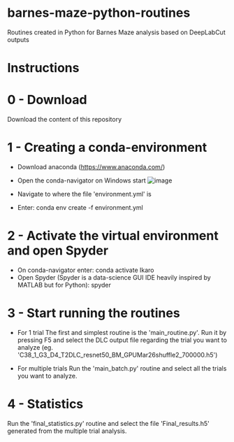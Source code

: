 # barnes-maze-python-routines
Routines created in Python for Barnes Maze analysis based on DeepLabCut outputs

# Instructions
# 0 - Download
Download the content of this repository
# 1 - Creating a conda-environment
 - Download anaconda (https://www.anaconda.com/)
 - Open the conda-navigator on Windows start
 ![image](https://github.com/ikaro-beraldo/barnes-maze-python-routines/assets/55361465/43e0eab0-567f-4abd-92dc-b9596f6a0487)

 - Navigate to where the file 'environment.yml' is
 - Enter:
     conda env create -f environment.yml
# 2 - Activate the virtual environment and open Spyder
 - On conda-navigator enter:
     conda activate Ikaro
 - Open Spyder (Spyder is a data-science GUI IDE heavily inspired by MATLAB but for Python):
     spyder

# 3 - Start running the routines
- For 1 trial
  The first and simplest routine is the 'main_routine.py'. Run it by pressing F5 and select the DLC output file regarding the trial you want to analyze (eg. 'C38_1_G3_D4_T2DLC_resnet50_BM_GPUMar26shuffle2_700000.h5')

- For multiple trials
  Run the 'main_batch.py' routine and select all the trials you want to analyze. 

# 4 - Statistics
Run the 'final_statistics.py' routine and select the file 'Final_results.h5' generated from the multiple trial analysis.
